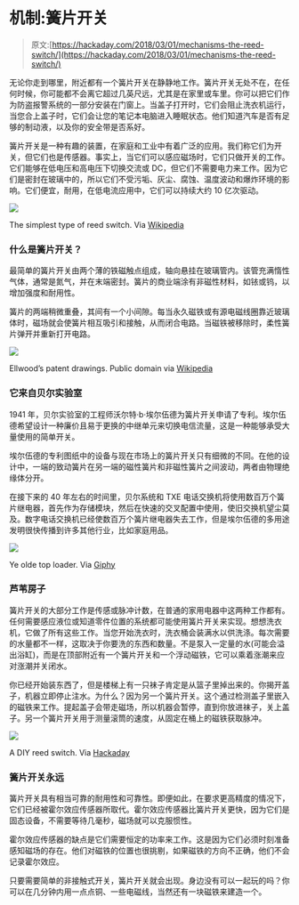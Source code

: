 # 机制:簧片开关

> 原文:[https://hackaday.com/2018/03/01/mechanisms-the-reed-switch/](https://hackaday.com/2018/03/01/mechanisms-the-reed-switch/)

无论你走到哪里，附近都有一个簧片开关在静静地工作。簧片开关无处不在，在任何时候，你可能都不会离它超过几英尺远，尤其是在家里或车里。你可以把它们作为防盗报警系统的一部分安装在门窗上。当盖子打开时，它们会阻止洗衣机运行，当您合上盖子时，它们会让您的笔记本电脑进入睡眠状态。他们知道汽车是否有足够的制动液，以及你的安全带是否系好。

簧片开关是一种有趣的装置，在家庭和工业中有着广泛的应用。我们称它们为开关，但它们也是传感器。事实上，当它们可以感应磁场时，它们只做开关的工作。它们能够在低电压和高电压下切换交流或 DC，但它们不需要电力来工作。因为它们是密封在玻璃中的，所以它们不受污垢、灰尘、腐蚀、温度波动和爆炸环境的影响。它们便宜，耐用，在低电流应用中，它们可以持续大约 10 亿次驱动。

[![](../Images/10a2b4ab082502b4a2d7e9f52a7775ed.png)](https://hackaday.com/wp-content/uploads/2018/02/reed-switch.jpg)

The simplest type of reed switch. Via [Wikipedia](https://en.wikipedia.org/wiki/Reed_switch#/media/File:Reed_switch_(aka).jpg)

### 什么是簧片开关？

最简单的簧片开关由两个薄的铁磁触点组成，轴向悬挂在玻璃管内。该管充满惰性气体，通常是氮气，并在末端密封。簧片的商业端涂有非磁性材料，如铱或钨，以增加强度和耐用性。

簧片的两端稍微重叠，其间有一个小间隙。每当永久磁铁或有源电磁线圈靠近玻璃体时，磁场就会使簧片相互吸引和接触，从而闭合电路。当磁铁被移除时，柔性簧片弹开并重新打开电路。

[![](../Images/34bde6f6c17ce4afd31e85a1f9a14972.png)](https://hackaday.com/wp-content/uploads/2018/02/reed-patent.png)

Ellwood’s patent drawings. Public domain via [Wikipedia](https://en.wikipedia.org/wiki/Reed_switch#/media/File:Reedswitch.PNG)

### 它来自贝尔实验室

1941 年，贝尔实验室的工程师沃尔特·b·埃尔伍德为簧片开关申请了专利。埃尔伍德希望设计一种廉价且易于更换的中继单元来切换电信流量，这是一种能够承受大量使用的简单开关。

埃尔伍德的专利图纸中的设备与现在市场上的簧片开关只有细微的不同。在他的设计中，一端的致动簧片在另一端的磁性簧片和非磁性簧片之间波动，两者由物理绝缘体分开。

在接下来的 40 年左右的时间里，贝尔系统和 TXE 电话交换机将使用数百万个簧片继电器，首先作为存储模块，然后在快速的交叉配置中使用，使旧交换机望尘莫及。数字电话交换机已经使数百万个簧片继电器失去工作，但是埃尔伍德的多用途发明很快传播到许多其他行业，比如家庭用品。

[![](../Images/116736dfa0e909a1b247e165b88156f3.png)](https://hackaday.com/wp-content/uploads/2018/02/washing-gif.gif)

Ye olde top loader. Via [Giphy](https://giphy.com/gifs/loading-washing-gfycatdepot-y3tsG5UYbn7gc)

### 芦苇房子

簧片开关的大部分工作是传感或脉冲计数，在普通的家用电器中这两种工作都有。任何需要感应液位或知道零件位置的系统都可能使用簧片开关来实现。想想洗衣机，它做了所有这些工作。当您开始洗衣时，洗衣桶会装满水以供洗涤。每次需要的水量都不一样，这取决于你要洗的东西和数量。不是泵入一定量的水(可能会溢出浴缸)，而是在顶部附近有一个簧片开关和一个浮动磁铁，它可以乘着涨潮来应对涨潮并关闭水。

你已经开始装东西了，但是楼梯上有一只袜子肯定是从篮子里掉出来的。你揭开盖子，机器立即停止注水。为什么？因为另一个簧片开关。这个通过检测盖子里嵌入的磁铁来工作。提起盖子会带走磁场，所以机器会暂停，直到你放进袜子，关上盖子。另一个簧片开关用于测量滚筒的速度，从固定在桶上的磁铁获取脉冲。

[![](../Images/cc5f55b75b61372fbd00f260ae491631.png)](https://hackaday.com/wp-content/uploads/2018/02/diy-reed-switch.png)

A DIY reed switch. Via [Hackaday](https://hackaday.com/2017/07/26/make-your-own-reed-switches/)

### 簧片开关永远

簧片开关具有相当可靠的耐用性和可靠性。即便如此，在要求更高精度的情况下，它们已经被霍尔效应传感器所取代。霍尔效应传感器比簧片开关更快，因为它们是固态设备，不需要等待几毫秒，磁场就可以克服惯性。

霍尔效应传感器的缺点是它们需要恒定的功率来工作。这是因为它们必须时刻准备感知磁场的存在。他们对磁铁的位置也很挑剔，如果磁铁的方向不正确，他们不会记录霍尔效应。

只要需要简单的非接触式开关，簧片开关就会出现。身边没有可以一起玩的吗？你可以在几分钟内用一点点铜、一些电磁线，当然还有一块磁铁来建造一个。